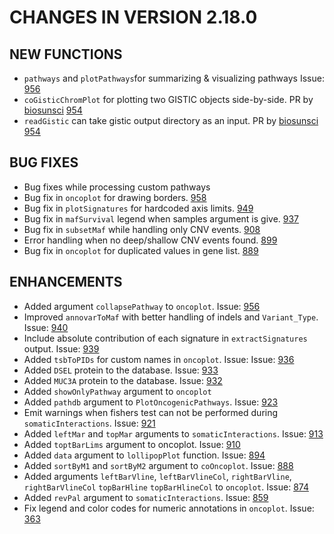 # CHANGES IN VERSION 2.18.0

## NEW FUNCTIONS
- `pathways` and `plotPathways`for summarizing & visualizing pathways Issue: [956](https://github.com/PoisonAlien/maftools/issues/956)
- `coGisticChromPlot` for plotting two GISTIC objects side-by-side. PR by [biosunsci](https://github.com/biosunsci) [954](https://github.com/PoisonAlien/maftools/pull/954)
- `readGistic` can take gistic output directory as an input. PR by [biosunsci](https://github.com/biosunsci) [954](https://github.com/PoisonAlien/maftools/pull/954)

## BUG FIXES
- Bug fixes while processing custom pathways
- Bug fix in `oncoplot` for drawing borders. [958](https://github.com/PoisonAlien/maftools/issues/958)
- Bug fix in `plotSignatures` for hardcoded axis limits. [949](https://github.com/PoisonAlien/maftools/issues/949)
- Bug fix in `mafSurvival` legend when samples argument is give. [937](https://github.com/PoisonAlien/maftools/issues/937)
- Bug fix in `subsetMaf` while handling only CNV events. [908](https://github.com/PoisonAlien/maftools/issues/908)
- Error handling when no deep/shallow CNV events found. [899](https://github.com/PoisonAlien/maftools/issues/899)
- Bug fix in `oncoplot` for duplicated values in gene list. [889](https://github.com/PoisonAlien/maftools/issues/889)

## ENHANCEMENTS
- Added argument `collapsePathway` to `oncoplot`. Issue: [956](https://github.com/PoisonAlien/maftools/issues/956)
- Improved `annovarToMaf` with better handling of indels and `Variant_Type`. Issue: [940](https://github.com/PoisonAlien/maftools/issues/940)
- Include absolute contribution of each signature in `extractSignatures` output. Issue: [939](https://github.com/PoisonAlien/maftools/issues/939)
- Added `tsbToPIDs` for custom names in `oncoplot`. Issue: Issue: [936](https://github.com/PoisonAlien/maftools/issues/936)
- Added `DSEL` protein to the database. Issue: [933](https://github.com/PoisonAlien/maftools/issues/933)
- Added `MUC3A` protein to the database. Issue: [932](https://github.com/PoisonAlien/maftools/issues/932)
- Added `showOnlyPathway` argument to `oncoplot`
- Added `pathdb` argument to `PlotOncogenicPathways`. Issue: [923](https://github.com/PoisonAlien/maftools/issues/923)
- Emit warnings when fishers test can not be performed during `somaticInteractions`. Issue: [921](https://github.com/PoisonAlien/maftools/issues/921)
- Added `leftMar` and `topMar` arguments to `somaticInteractions`. Issue: [913](https://github.com/PoisonAlien/maftools/issues/913)
- Added `toptBarLims` argument to oncoplot. Issue: [910](https://github.com/PoisonAlien/maftools/issues/910)
- Added `data` argument to `lollipopPlot` function. Issue: [894](https://github.com/PoisonAlien/maftools/issues/894)
- Added `sortByM1` and `sortByM2` argument to `coOncoplot`. Issue: [888](https://github.com/PoisonAlien/maftools/issues/888)
- Added arguments `leftBarVline`, `leftBarVlineCol`, `rightBarVline`, `rightBarVlineCol` `topBarHline` `topBarHlineCol` to `oncoplot`. Issue: [874](https://github.com/PoisonAlien/maftools/issues/874)
- Added `revPal` argument to `somaticInteractions`. Issue: [859](https://github.com/PoisonAlien/maftools/issues/859)
- Fix legend and color codes for numeric annotations in `oncoplot`. Issue: [363](https://github.com/PoisonAlien/maftools/issues/363)
